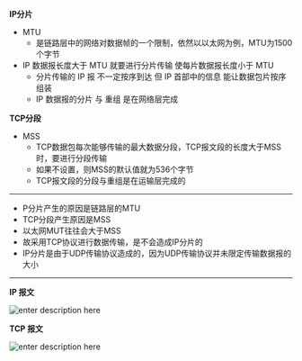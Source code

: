 **IP分片**

* MTU
	* 是链路层中的网络对数据帧的一个限制，依然以以太网为例，MTU为1500个字节
* IP 数据报长度大于 MTU 就要进行分片传输 使每片数据报长度小于 MTU
	* 分片传输的 IP 报 不一定按序到达 但 IP 首部中的信息 能让数据包片按序组装
	* IP 数据报的分片 与 重组 是在网络层完成



**TCP分段**

* MSS
	* TCP数据包每次能够传输的最大数据分段，TCP报文段的长度大于MSS时，要进行分段传输 
	* 如果不设置，则MSS的默认值就为536个字节
	* TCP报文段的分段与重组是在运输层完成的


****

* P分片产生的原因是链路层的MTU
* TCP分段产生原因是MSS
* 以太网MUT往往会大于MSS
* 故采用TCP协议进行数据传输，是不会造成IP分片的
* IP分片是由于UDP传输协议造成的，因为UDP传输协议并未限定传输数据报的大小

****

**IP 报文**

![enter description here](https://img.wsmpage.cn/learning/2019-9-29/1569765324212.png)

**TCP 报文**

![enter description here](https://img.wsmpage.cn/learning/2019-9-29/1569765403535.png)

